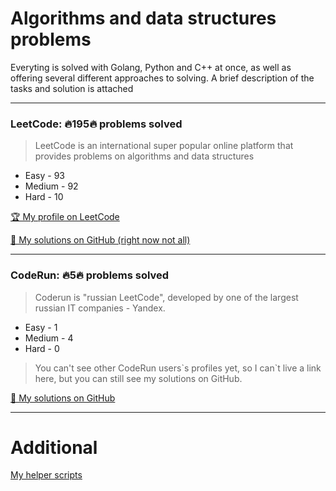 # Algorithms and data structures problems

Everyting is solved with Golang, Python and C++ at once, as well as offering several different approaches to solving. A brief description of the tasks and solution is attached

---
### LeetCode: 🔥**195**🔥 problems solved

> LeetCode is an international super popular online platform that provides problems on algorithms and data structures

- Easy - 93
- Medium - 92
- Hard - 10

[🏆 My profile on LeetCode](https://leetcode.com/vitbogit/)

[👀 My solutions on GitHub (right now not all)](https://github.com/vitbogit/algorithms-and-data-structures-problems/tree/main/leetcode)

---

### CodeRun: 🔥5🔥 problems solved

> Coderun is "russian LeetCode", developed by one of the largest russian IT companies - Yandex.

- Easy - 1
- Medium - 4
- Hard - 0

>  You can't see other CodeRun users\`s profiles yet, so I can`t live a link here, but you can still see my solutions on GitHub.

[👀 My solutions on GitHub](https://github.com/vitbogit/algorithms-and-data-structures-problems/tree/main/coderun)

---

# Additional

[My helper scripts](https://github.com/vitbogit/algorithms-and-data-structures-help-scripts)
